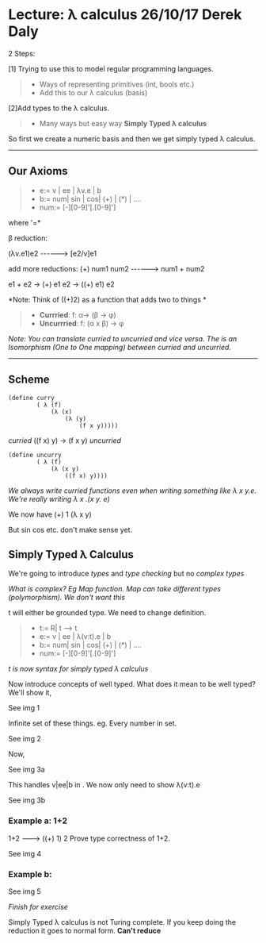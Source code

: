 Lecture: λ calculus 26/10/17 Derek Daly
=================================

2 Steps:

[1] Trying to use this to model regular programming languages.
>- Ways of representing  primitives (int, bools etc.)
>- Add this to our λ calculus (basis)

[2]Add  types to the λ calculus.
>- Many ways but  easy way **Simply Typed λ calculus**

So first we create a numeric basis and then we get simply typed λ calculus.

----------


Our Axioms
-------------

>- e:= v | ee | λv.e | b
>- b:= num| sin | cos| (+) | (*) | ....
>- num:= [-][0-9]'[.[0-9]']

where '=*

β reduction:

(λv.e1)e2 ------> [e2/v]e1

add more reductions:
(+) num1 num2 ------> num1 + num2

e1 + e2 -> (+) e1 e2 -> ((+) e1) e2

*Note: Think of  ((+)2) as a function that adds two to things *

>- **Currried**: f: α-> (β -> φ)
>- **Uncurrried**: f: (α x β) -> φ

*Note: You can translate curried to uncurried and vice versa. The is an Isomorphism (One to One mapping) between curried and uncurried.*

----------

Scheme
-------------------

    (define curry
			( λ (f)
				(λ (x)
					(λ (y)
						(f x y)))))

*curried* ((f x) y) ->  (f x y) *uncurried*

    (define uncurry
			( λ (f)
				(λ (x y)
					((f x) y))))
					

*We always write curried functions even when writing something like λ x y.e. We're really writing  λ x .(x y. e)*

We now have
(+) 1 (λ x y)

But sin cos etc. don't make sense yet.



Simply Typed λ Calculus
------------- 

We're going to introduce *types* and *type checking* but no *complex types*

*What is complex? Eg Map function. Map can take different types (polymorphism). We don't want this*

t will either be grounded type. We need to change definition.

>- t:= R| t --> t
>- e:= v | ee | λ(v:t).e | b
>- b:= num| sin | cos| (+) | (*) | ....
>- num:= [-][0-9]'[.[0-9]']

*t is now syntax for simply typed λ calculus*

Now introduce concepts of well typed.
What does it mean to be well typed? We'll show it,


See img 1

Infinite set of these things. eg. Every number in set.

See img 2

Now,

See img 3a

This  handles v|ee|b in .
We now only need to show   λ(v:t).e

See img 3b

### Example a: 1+2

1+2 ---> ((+) 1) 2
Prove type correctness of 1+2.

See img 4

### Example b:

See img 5


*Finish for exercise*

Simply Typed λ calculus is not Turing complete. If you keep doing the reduction it goes to normal form. **Can't reduce**

